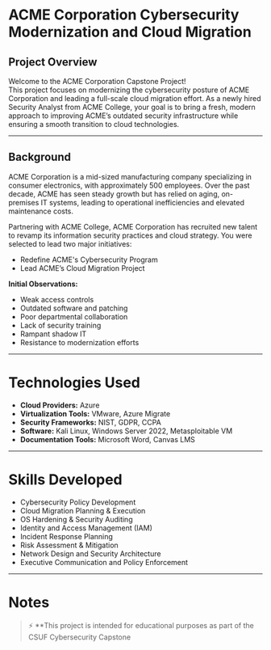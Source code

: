 # ACME Corporation Cybersecurity Modernization and Cloud Migration

## Project Overview
Welcome to the ACME Corporation Capstone Project!  
This project focuses on modernizing the cybersecurity posture of ACME Corporation and leading a full-scale cloud migration effort. As a newly hired Security Analyst from ACME College, your goal is to bring a fresh, modern approach to improving ACME’s outdated security infrastructure while ensuring a smooth transition to cloud technologies.

---

## Background

ACME Corporation is a mid-sized manufacturing company specializing in consumer electronics, with approximately 500 employees. Over the past decade, ACME has seen steady growth but has relied on aging, on-premises IT systems, leading to operational inefficiencies and elevated maintenance costs.

Partnering with ACME College, ACME Corporation has recruited new talent to revamp its information security practices and cloud strategy. You were selected to lead two major initiatives:

- Redefine ACME's Cybersecurity Program
- Lead ACME’s Cloud Migration Project

**Initial Observations:**
- Weak access controls
- Outdated software and patching
- Poor departmental collaboration
- Lack of security training
- Rampant shadow IT
- Resistance to modernization efforts

---

# Technologies Used

- **Cloud Providers:** Azure
- **Virtualization Tools:** VMware, Azure Migrate
- **Security Frameworks:** NIST, GDPR, CCPA
- **Software:** Kali Linux, Windows Server 2022, Metasploitable VM
- **Documentation Tools:** Microsoft Word, Canvas LMS

---

# Skills Developed

- Cybersecurity Policy Development
- Cloud Migration Planning & Execution
- OS Hardening & Security Auditing
- Identity and Access Management (IAM)
- Incident Response Planning
- Risk Assessment & Mitigation
- Network Design and Security Architecture
- Executive Communication and Policy Enforcement

---

# Notes

> ⚡ **This project is intended for educational purposes as part of the CSUF Cybersecurity Capstone
